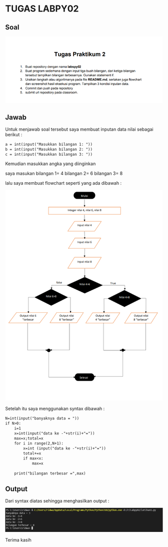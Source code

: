 # TUGAS LABPY02

## Soal

![img](gambar/soalll.png)

## Jawab

Untuk menjawab soal tersebut saya membuat inputan data nilai sebagai berikut :

    a = int(input("Masukkan bilangan 1: "))
    b = int(input("Masukkan bilangan 2: "))
    c = int(input("Masukkan bilangan 3: "))

Kemudian masukkan angka yang diinginkan

saya masukan bilangan 1= 4
bilangan 2= 6
bilangan 3= 8

lalu saya membuat flowchart seperti yang ada dibawah :

![img](gambar/flowchart.png)

Setelah itu saya menggunakan syntax dibawah :

    N=int(input("banyaknya data = "))
    if N>0:
        i=1
        x=int(input("data ke -"+str(i)+"="))
        max=x;total=x
        for i in range(2,N+1):
            x=int (input("data ke -"+str(i)+"="))
            total+=x
            if max<x:
                max=x

        print("bilangan terbesar =",max)

## Output

Dari syntax diatas sehingga menghasilkan output :

![img](gambar/output1.png)

Terima kasih
